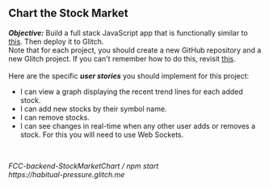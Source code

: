 ## Chart the Stock Market
<b><i>Objective:</i></b> Build a full stack JavaScript app that is functionally similar to 
[this]( http://watchstocks.herokuapp.com).
 Then deploy it to Glitch.<br>
Note that for each project, you should create a new GitHub repository and a new Glitch 
project. If you can't remember how to do this, revisit 
[this](https://freecodecamp.org/challenges/get-set-for-our-api-development-projects).<br>
<br>
Here are the specific <b><i>user stories</i></b> you should implement for this project:
<br>
 - I can view a graph displaying the recent trend lines for each added stock.
 - I can add new stocks by their symbol name.
 - I can remove stocks.
 - I can see changes in real-time when any other user adds or removes a stock. For this you will need to use Web Sockets.
<br>

<p><i>FCC-backend-StockMarketChart / npm start</i><br>
<i>https://habitual-pressure.glitch.me</i>